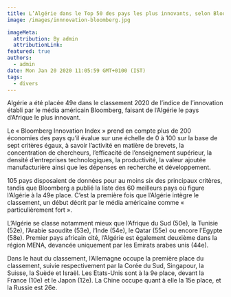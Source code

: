 ```yaml
---
title: L’Algérie dans le Top 50 des pays les plus innovants, selon Bloomberg
image: /images/innnovation-bloomberg.jpg

imageMeta:
  attribution: By admin
  attributionLink:
featured: true
authors:
  - admin
date: Mon Jan 20 2020 11:05:59 GMT+0100 (IST)
tags:
  - divers
---
```

Algérie a été placée 49e dans le classement 2020 de l’indice de l’innovation établi par le média américain Bloomberg, faisant de l’Algérie le pays d’Afrique le plus innovant.

Le « Bloomberg Innovation Index » prend en compte plus de 200 économies des pays qu’il évalue sur une échelle de 0 à 100 sur la base de sept critères égaux, à savoir l’activité en matière de brevets, la concentration de chercheurs, l’efficacité de l’enseignement supérieur, la densité d’entreprises technologiques, la productivité, la valeur ajoutée manufacturière ainsi que les dépenses en recherche et développement.

105 pays disposaient de données pour au moins six des principaux critères, tandis que Bloomberg a publié la liste des 60 meilleurs pays où figure l’Algérie à la 49e place. C’est la première fois que l’Algérie intègre le classement, un début décrit par le média américaine comme « particulièrement fort ».

L’Algérie se classe notamment mieux que l’Afrique du Sud (50e), la Tunisie (52e), l’Arabie saoudite (53e), l’Inde (54e), le Qatar (55e) ou encore l’Egypte (58e). Premier pays africain cité, l’Algérie est également deuxième dans la région MENA, devancée uniquement par les Emirats arabes unis (44e).

Dans le haut du classement, l’Allemagne occupe la première place du classement, suivie respectivement par la Corée du Sud, Singapour, la Suisse, la Suède et Israël. Les Etats-Unis sont à la 9e place, devant la France (10e) et le Japon (12e). La Chine occupe quant à elle la 15e place, et la Russie est 26e.
